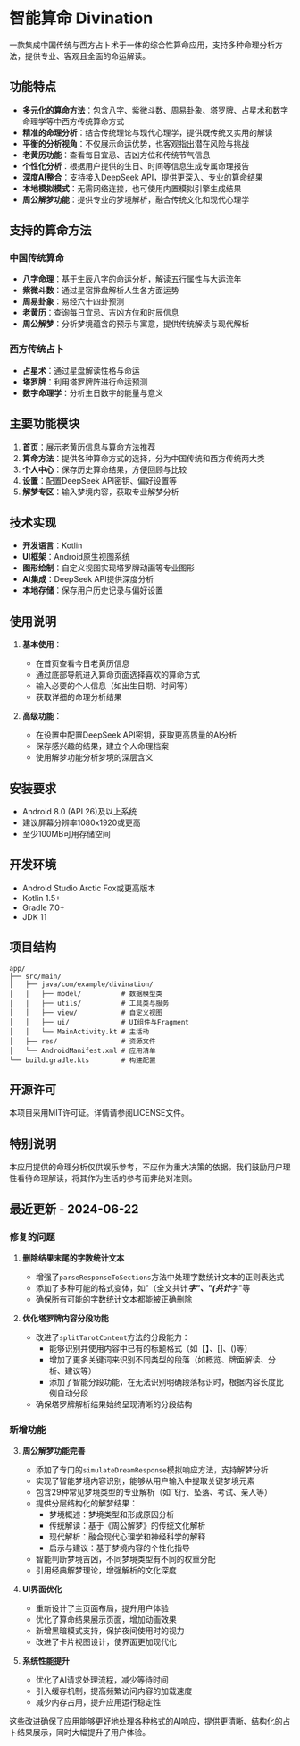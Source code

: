 # 智能算命 Divination

一款集成中国传统与西方占卜术于一体的综合性算命应用，支持多种命理分析方法，提供专业、客观且全面的命运解读。

## 功能特点

- **多元化的算命方法**：包含八字、紫微斗数、周易卦象、塔罗牌、占星术和数字命理学等中西方传统算命方式
- **精准的命理分析**：结合传统理论与现代心理学，提供既传统又实用的解读
- **平衡的分析视角**：不仅展示命运优势，也客观指出潜在风险与挑战
- **老黄历功能**：查看每日宜忌、吉凶方位和传统节气信息
- **个性化分析**：根据用户提供的生日、时间等信息生成专属命理报告
- **深度AI整合**：支持接入DeepSeek API，提供更深入、专业的算命结果
- **本地模拟模式**：无需网络连接，也可使用内置模拟引擎生成结果
- **周公解梦功能**：提供专业的梦境解析，融合传统文化和现代心理学

## 支持的算命方法

### 中国传统算命

- **八字命理**：基于生辰八字的命运分析，解读五行属性与大运流年
- **紫微斗数**：通过星宿排盘解析人生各方面运势
- **周易卦象**：易经六十四卦预测
- **老黄历**：查询每日宜忌、吉凶方位和时辰信息
- **周公解梦**：分析梦境蕴含的预示与寓意，提供传统解读与现代解析

### 西方传统占卜

- **占星术**：通过星盘解读性格与命运
- **塔罗牌**：利用塔罗牌阵进行命运预测
- **数字命理学**：分析生日数字的能量与意义

## 主要功能模块

1. **首页**：展示老黄历信息与算命方法推荐
2. **算命方法**：提供各种算命方式的选择，分为中国传统和西方传统两大类
3. **个人中心**：保存历史算命结果，方便回顾与比较
4. **设置**：配置DeepSeek API密钥、偏好设置等
5. **解梦专区**：输入梦境内容，获取专业解梦分析

## 技术实现

- **开发语言**：Kotlin
- **UI框架**：Android原生视图系统
- **图形绘制**：自定义视图实现塔罗牌动画等专业图形
- **AI集成**：DeepSeek API提供深度分析
- **本地存储**：保存用户历史记录与偏好设置

## 使用说明

1. **基本使用**：
   - 在首页查看今日老黄历信息
   - 通过底部导航进入算命页面选择喜欢的算命方式
   - 输入必要的个人信息（如出生日期、时间等）
   - 获取详细的命理分析结果

2. **高级功能**：
   - 在设置中配置DeepSeek API密钥，获取更高质量的AI分析
   - 保存感兴趣的结果，建立个人命理档案
   - 使用解梦功能分析梦境的深层含义

## 安装要求

- Android 8.0 (API 26)及以上系统
- 建议屏幕分辨率1080x1920或更高
- 至少100MB可用存储空间

## 开发环境

- Android Studio Arctic Fox或更高版本
- Kotlin 1.5+
- Gradle 7.0+
- JDK 11

## 项目结构

```
app/
├── src/main/
│   ├── java/com/example/divination/
│   │   ├── model/          # 数据模型类
│   │   ├── utils/          # 工具类与服务
│   │   ├── view/           # 自定义视图
│   │   ├── ui/             # UI组件与Fragment
│   │   └── MainActivity.kt # 主活动
│   ├── res/                # 资源文件
│   └── AndroidManifest.xml # 应用清单
└── build.gradle.kts        # 构建配置
```

## 开源许可

本项目采用MIT许可证。详情请参阅LICENSE文件。

## 特别说明

本应用提供的命理分析仅供娱乐参考，不应作为重大决策的依据。我们鼓励用户理性看待命理解读，将其作为生活的参考而非绝对准则。

## 最近更新 - 2024-06-22

### 修复的问题

1. **删除结果末尾的字数统计文本**
   - 增强了`parseResponseToSections`方法中处理字数统计文本的正则表达式
   - 添加了多种可能的格式变体，如"（全文共计***字"、"(共计***字"等
   - 确保所有可能的字数统计文本都能被正确删除

2. **优化塔罗牌内容分段功能**
   - 改进了`splitTarotContent`方法的分段能力：
     - 能够识别并使用内容中已有的标题格式（如【】、[]、()等）
     - 增加了更多关键词来识别不同类型的段落（如概览、牌面解读、分析、建议等）
     - 添加了智能分段功能，在无法识别明确段落标识时，根据内容长度比例自动分段
   - 确保塔罗牌解析结果始终呈现清晰的分段结构

### 新增功能

3. **周公解梦功能完善**
   - 添加了专门的`simulateDreamResponse`模拟响应方法，支持解梦分析
   - 实现了智能梦境内容识别，能够从用户输入中提取关键梦境元素
   - 包含29种常见梦境类型的专业解析（如飞行、坠落、考试、亲人等）
   - 提供分层结构化的解梦结果：
     - 梦境概述：梦境类型和形成原因分析
     - 传统解读：基于《周公解梦》的传统文化解析
     - 现代解析：融合现代心理学和神经科学的解释
     - 启示与建议：基于梦境内容的个性化指导
   - 智能判断梦境吉凶，不同梦境类型有不同的权重分配
   - 引用经典解梦理论，增强解析的文化深度

4. **UI界面优化**
   - 重新设计了主页面布局，提升用户体验
   - 优化了算命结果展示页面，增加动画效果
   - 新增黑暗模式支持，保护夜间使用时的视力
   - 改进了卡片视图设计，使界面更加现代化

5. **系统性能提升**
   - 优化了AI请求处理流程，减少等待时间
   - 引入缓存机制，提高频繁访问内容的加载速度
   - 减少内存占用，提升应用运行稳定性

这些改进确保了应用能够更好地处理各种格式的AI响应，提供更清晰、结构化的占卜结果展示，同时大幅提升了用户体验。 